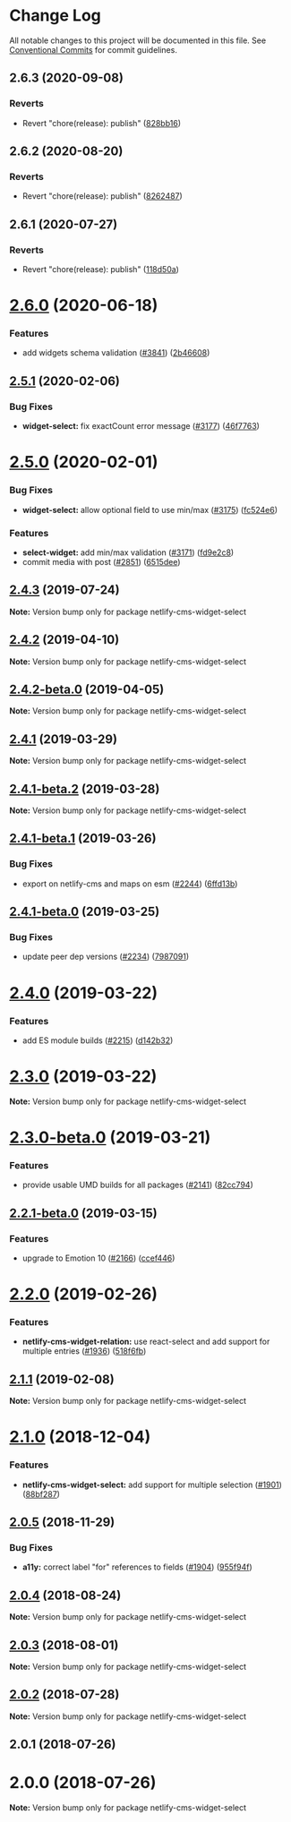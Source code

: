 # Change Log

All notable changes to this project will be documented in this file.
See [Conventional Commits](https://conventionalcommits.org) for commit guidelines.

## 2.6.3 (2020-09-08)


### Reverts

* Revert "chore(release): publish" ([828bb16](https://github.com/netlify/netlify-cms/tree/master/packages/netlify-cms-widget-select/commit/828bb16415b8c22a34caa19c50c38b24ffe9ceae))





## 2.6.2 (2020-08-20)


### Reverts

* Revert "chore(release): publish" ([8262487](https://github.com/netlify/netlify-cms/tree/master/packages/netlify-cms-widget-select/commit/82624879ccbcb16610090041db28f00714d924c8))





## 2.6.1 (2020-07-27)


### Reverts

* Revert "chore(release): publish" ([118d50a](https://github.com/netlify/netlify-cms/tree/master/packages/netlify-cms-widget-select/commit/118d50a7a70295f25073e564b5161aa2b9883056))





# [2.6.0](https://github.com/netlify/netlify-cms/tree/master/packages/netlify-cms-widget-select/compare/netlify-cms-widget-select@2.5.1...netlify-cms-widget-select@2.6.0) (2020-06-18)


### Features

* add widgets schema validation ([#3841](https://github.com/netlify/netlify-cms/tree/master/packages/netlify-cms-widget-select/issues/3841)) ([2b46608](https://github.com/netlify/netlify-cms/tree/master/packages/netlify-cms-widget-select/commit/2b46608f86d22c8ad34f75e396be7c34462d9e99))





## [2.5.1](https://github.com/netlify/netlify-cms/tree/master/packages/netlify-cms-widget-select/compare/netlify-cms-widget-select@2.5.0...netlify-cms-widget-select@2.5.1) (2020-02-06)


### Bug Fixes

* **widget-select:** fix exactCount error message ([#3177](https://github.com/netlify/netlify-cms/tree/master/packages/netlify-cms-widget-select/issues/3177)) ([46f7763](https://github.com/netlify/netlify-cms/tree/master/packages/netlify-cms-widget-select/commit/46f7763ccd1445b758006770252cc911b12de15d))





# [2.5.0](https://github.com/netlify/netlify-cms/tree/master/packages/netlify-cms-widget-select/compare/netlify-cms-widget-select@2.4.3...netlify-cms-widget-select@2.5.0) (2020-02-01)


### Bug Fixes

* **widget-select:** allow optional field to use min/max ([#3175](https://github.com/netlify/netlify-cms/tree/master/packages/netlify-cms-widget-select/issues/3175)) ([fc524e6](https://github.com/netlify/netlify-cms/tree/master/packages/netlify-cms-widget-select/commit/fc524e6c0fc0174294b42cd90d9eb23e96d15d53))


### Features

* **select-widget:** add min/max validation ([#3171](https://github.com/netlify/netlify-cms/tree/master/packages/netlify-cms-widget-select/issues/3171)) ([fd9e2c8](https://github.com/netlify/netlify-cms/tree/master/packages/netlify-cms-widget-select/commit/fd9e2c89f23d73aa08dbfa4412c4c0bae318125b))
* commit media with post ([#2851](https://github.com/netlify/netlify-cms/tree/master/packages/netlify-cms-widget-select/issues/2851)) ([6515dee](https://github.com/netlify/netlify-cms/tree/master/packages/netlify-cms-widget-select/commit/6515dee8715d8571ea19484a7dfab7cfd0cc40be))





## [2.4.3](https://github.com/netlify/netlify-cms/tree/master/packages/netlify-cms-widget-select/compare/netlify-cms-widget-select@2.4.2...netlify-cms-widget-select@2.4.3) (2019-07-24)

**Note:** Version bump only for package netlify-cms-widget-select





## [2.4.2](https://github.com/netlify/netlify-cms/tree/master/packages/netlify-cms-widget-select/compare/netlify-cms-widget-select@2.4.2-beta.0...netlify-cms-widget-select@2.4.2) (2019-04-10)

**Note:** Version bump only for package netlify-cms-widget-select





## [2.4.2-beta.0](https://github.com/netlify/netlify-cms/tree/master/packages/netlify-cms-widget-select/compare/netlify-cms-widget-select@2.4.1...netlify-cms-widget-select@2.4.2-beta.0) (2019-04-05)

**Note:** Version bump only for package netlify-cms-widget-select





## [2.4.1](https://github.com/netlify/netlify-cms/tree/master/packages/netlify-cms-widget-select/compare/netlify-cms-widget-select@2.4.1-beta.2...netlify-cms-widget-select@2.4.1) (2019-03-29)

**Note:** Version bump only for package netlify-cms-widget-select





## [2.4.1-beta.2](https://github.com/netlify/netlify-cms/tree/master/packages/netlify-cms-widget-select/compare/netlify-cms-widget-select@2.4.1-beta.1...netlify-cms-widget-select@2.4.1-beta.2) (2019-03-28)

**Note:** Version bump only for package netlify-cms-widget-select





## [2.4.1-beta.1](https://github.com/netlify/netlify-cms/tree/master/packages/netlify-cms-widget-select/compare/netlify-cms-widget-select@2.4.1-beta.0...netlify-cms-widget-select@2.4.1-beta.1) (2019-03-26)


### Bug Fixes

* export on netlify-cms and maps on esm ([#2244](https://github.com/netlify/netlify-cms/tree/master/packages/netlify-cms-widget-select/issues/2244)) ([6ffd13b](https://github.com/netlify/netlify-cms/tree/master/packages/netlify-cms-widget-select/commit/6ffd13b))





## [2.4.1-beta.0](https://github.com/netlify/netlify-cms/tree/master/packages/netlify-cms-widget-select/compare/netlify-cms-widget-select@2.4.0...netlify-cms-widget-select@2.4.1-beta.0) (2019-03-25)


### Bug Fixes

* update peer dep versions ([#2234](https://github.com/netlify/netlify-cms/tree/master/packages/netlify-cms-widget-select/issues/2234)) ([7987091](https://github.com/netlify/netlify-cms/tree/master/packages/netlify-cms-widget-select/commit/7987091))





# [2.4.0](https://github.com/netlify/netlify-cms/tree/master/packages/netlify-cms-widget-select/compare/netlify-cms-widget-select@2.3.0...netlify-cms-widget-select@2.4.0) (2019-03-22)


### Features

* add ES module builds ([#2215](https://github.com/netlify/netlify-cms/tree/master/packages/netlify-cms-widget-select/issues/2215)) ([d142b32](https://github.com/netlify/netlify-cms/tree/master/packages/netlify-cms-widget-select/commit/d142b32))





# [2.3.0](https://github.com/netlify/netlify-cms/tree/master/packages/netlify-cms-widget-select/compare/netlify-cms-widget-select@2.3.0-beta.0...netlify-cms-widget-select@2.3.0) (2019-03-22)

**Note:** Version bump only for package netlify-cms-widget-select





# [2.3.0-beta.0](https://github.com/netlify/netlify-cms/tree/master/packages/netlify-cms-widget-select/compare/netlify-cms-widget-select@2.2.1-beta.0...netlify-cms-widget-select@2.3.0-beta.0) (2019-03-21)


### Features

* provide usable UMD builds for all packages ([#2141](https://github.com/netlify/netlify-cms/tree/master/packages/netlify-cms-widget-select/issues/2141)) ([82cc794](https://github.com/netlify/netlify-cms/tree/master/packages/netlify-cms-widget-select/commit/82cc794))





## [2.2.1-beta.0](https://github.com/netlify/netlify-cms/tree/master/packages/netlify-cms-widget-select/compare/netlify-cms-widget-select@2.2.0...netlify-cms-widget-select@2.2.1-beta.0) (2019-03-15)


### Features

* upgrade to Emotion 10 ([#2166](https://github.com/netlify/netlify-cms/tree/master/packages/netlify-cms-widget-select/issues/2166)) ([ccef446](https://github.com/netlify/netlify-cms/tree/master/packages/netlify-cms-widget-select/commit/ccef446))





# [2.2.0](https://github.com/netlify/netlify-cms/tree/master/packages/netlify-cms-widget-select/compare/netlify-cms-widget-select@2.1.1...netlify-cms-widget-select@2.2.0) (2019-02-26)


### Features

* **netlify-cms-widget-relation:** use react-select and add support for multiple entries ([#1936](https://github.com/netlify/netlify-cms/tree/master/packages/netlify-cms-widget-select/issues/1936)) ([518f6fb](https://github.com/netlify/netlify-cms/tree/master/packages/netlify-cms-widget-select/commit/518f6fb))





## [2.1.1](https://github.com/netlify/netlify-cms/tree/master/packages/netlify-cms-widget-select/compare/netlify-cms-widget-select@2.1.0...netlify-cms-widget-select@2.1.1) (2019-02-08)

**Note:** Version bump only for package netlify-cms-widget-select





# [2.1.0](https://github.com/netlify/netlify-cms/tree/master/packages/netlify-cms-widget-select/compare/netlify-cms-widget-select@2.0.5...netlify-cms-widget-select@2.1.0) (2018-12-04)


### Features

* **netlify-cms-widget-select:** add support for multiple selection ([#1901](https://github.com/netlify/netlify-cms/tree/master/packages/netlify-cms-widget-select/issues/1901)) ([88bf287](https://github.com/netlify/netlify-cms/tree/master/packages/netlify-cms-widget-select/commit/88bf287))





## [2.0.5](https://github.com/netlify/netlify-cms/tree/master/packages/netlify-cms-widget-select/compare/netlify-cms-widget-select@2.0.4...netlify-cms-widget-select@2.0.5) (2018-11-29)


### Bug Fixes

* **a11y:** correct label "for" references to fields ([#1904](https://github.com/netlify/netlify-cms/tree/master/packages/netlify-cms-widget-select/issues/1904)) ([955f94f](https://github.com/netlify/netlify-cms/tree/master/packages/netlify-cms-widget-select/commit/955f94f))





<a name="2.0.4"></a>
## [2.0.4](https://github.com/netlify/netlify-cms/tree/master/packages/netlify-cms-widget-select/compare/netlify-cms-widget-select@2.0.3...netlify-cms-widget-select@2.0.4) (2018-08-24)




**Note:** Version bump only for package netlify-cms-widget-select

<a name="2.0.3"></a>
## [2.0.3](https://github.com/netlify/netlify-cms/tree/master/packages/netlify-cms-widget-select/compare/netlify-cms-widget-select@2.0.2...netlify-cms-widget-select@2.0.3) (2018-08-01)




**Note:** Version bump only for package netlify-cms-widget-select

<a name="2.0.2"></a>
## [2.0.2](https://github.com/netlify/netlify-cms/tree/master/packages/netlify-cms-widget-select/compare/netlify-cms-widget-select@2.0.1...netlify-cms-widget-select@2.0.2) (2018-07-28)




**Note:** Version bump only for package netlify-cms-widget-select

<a name="2.0.1"></a>
## 2.0.1 (2018-07-26)



<a name="2.0.0"></a>
# 2.0.0 (2018-07-26)




**Note:** Version bump only for package netlify-cms-widget-select
